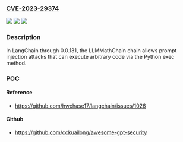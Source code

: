 ### [CVE-2023-29374](https://cve.mitre.org/cgi-bin/cvename.cgi?name=CVE-2023-29374)
![](https://img.shields.io/static/v1?label=Product&message=n%2Fa&color=blue)
![](https://img.shields.io/static/v1?label=Version&message=n%2Fa&color=blue)
![](https://img.shields.io/static/v1?label=Vulnerability&message=n%2Fa&color=brighgreen)

### Description

In LangChain through 0.0.131, the LLMMathChain chain allows prompt injection attacks that can execute arbitrary code via the Python exec method.

### POC

#### Reference
- https://github.com/hwchase17/langchain/issues/1026

#### Github
- https://github.com/cckuailong/awesome-gpt-security

